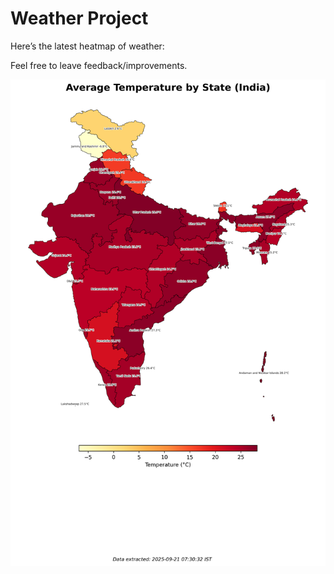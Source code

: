 # Weather Project

Here’s the latest heatmap of weather:

Feel free to leave feedback/improvements.

![India Heatmap](docs/assets/india_heatmap.png?v=CF5C42)
